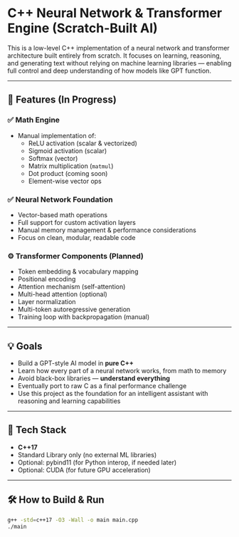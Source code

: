 # C++ Neural Network & Transformer Engine (Scratch-Built AI)

This is a low-level C++ implementation of a neural network and transformer architecture built entirely from scratch. It focuses on learning, reasoning, and generating text without relying on machine learning libraries — enabling full control and deep understanding of how models like GPT function.

---

## 🧠 Features (In Progress)

### ✅ Math Engine
- Manual implementation of:
  - ReLU activation (scalar & vectorized)
  - Sigmoid activation (scalar)
  - Softmax (vector)
  - Matrix multiplication (`matmul`)
  - Dot product (coming soon)
  - Element-wise vector ops

### ✅ Neural Network Foundation
- Vector-based math operations
- Full support for custom activation layers
- Manual memory management & performance considerations
- Focus on clean, modular, readable code

### ⚙️ Transformer Components (Planned)
- Token embedding & vocabulary mapping
- Positional encoding
- Attention mechanism (self-attention)
- Multi-head attention (optional)
- Layer normalization
- Multi-token autoregressive generation
- Training loop with backpropagation (manual)

---

## 💡 Goals

- Build a GPT-style AI model in **pure C++**
- Learn how every part of a neural network works, from math to memory
- Avoid black-box libraries — **understand everything**
- Eventually port to raw C as a final performance challenge
- Use this project as the foundation for an intelligent assistant with reasoning and learning capabilities

---

## 🧱 Tech Stack

- **C++17**
- Standard Library only (no external ML libraries)
- Optional: pybind11 (for Python interop, if needed later)
- Optional: CUDA (for future GPU acceleration)

---

## 🛠️ How to Build & Run

```bash
g++ -std=c++17 -O3 -Wall -o main main.cpp
./main
